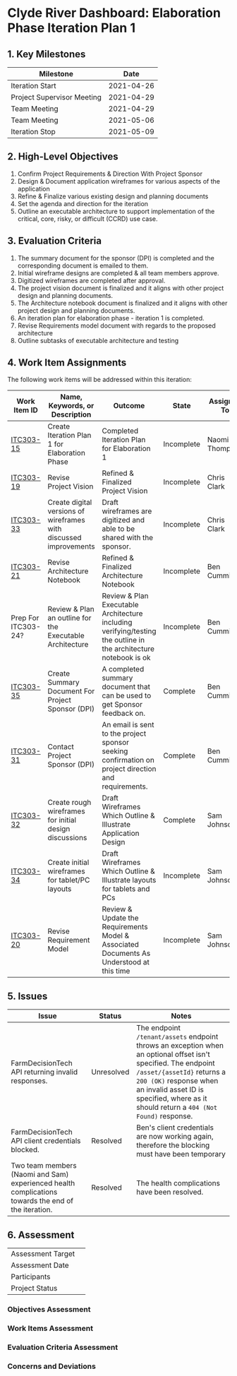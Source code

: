 # Clyde River Dashboard: Elaboration Phase Iteration Plan 1

## 1. Key Milestones

| **Milestone**              | **Date**   |
| -------------------------- | ---------- |
| Iteration Start            | 2021-04-26 |
| Project Supervisor Meeting | 2021-04-29 |
| Team Meeting               | 2021-04-29 |
| Team Meeting               | 2021-05-06 |
| Iteration Stop             | 2021-05-09 |

## 2. High-Level Objectives

1. Confirm Project Requirements & Direction With Project Sponsor
2. Design & Document application wireframes for various aspects of the application
3. Refine & Finalize various existing design and planning documents
4. Set the agenda and direction for the iteration
5. Outline an executable architecture to support implementation of the critical, core, risky, or difficult (CCRD) use case.

## 3. Evaluation Criteria

1. The summary document for the sponsor (DPI) is completed and the corresponding document is emailed to them.
2. Initial wireframe designs are completed & all team members approve.
3. Digitized wireframes are completed after approval.
4. The project vision document is finalized and it aligns with other project design and planning documents. 
5. The Architecture notebook document is finalized and it aligns with other project design and planning documents. 
6. An iteration plan for elaboration phase - iteration 1 is completed.
7. Revise Requirements model document with regards to the proposed architecture
8. Outline subtasks of executable architecture and testing

## 4. Work Item Assignments

The following work items will be addressed within this iteration:

| **Work Item ID**                                             | **Name, Keywords, or Description**                           | **Outcome**                                                  | **State**  | **Assigned To** | **Estimated Hours** | **Hours Worked** | **Estimated Hours Remaining** |
| ------------------------------------------------------------ | ------------------------------------------------------------ | ------------------------------------------------------------ | ---------- | --------------- | ------------------- | ---------------- | ----------------------------- |
| [ITC303-15](https://chris-clark327.atlassian.net/browse/ITC303-15) | Create Iteration Plan 1 for Elaboration Phase                | Completed Iteration Plan for Elaboration 1                   | Incomplete | Naomi Thompson  | 5                   | 2                | 3                             |
| [ITC303-19](https://chris-clark327.atlassian.net/browse/ITC303-19) | Revise Project Vision                                        | Refined & Finalized Project Vision                           | Incomplete | Chris Clark     | 15                  | 25               | 1                             |
| [ITC303-33](https://chris-clark327.atlassian.net/browse/ITC303-33) | Create digital versions of wireframes with discussed improvements | Draft wireframes are digitized and able to be shared with the sponsor. | Incomplete | Chris Clark     | 5                   | 1                | 0                             |
| [ITC303-21](https://chris-clark327.atlassian.net/browse/ITC303-21) | Revise Architecture Notebook                                 | Refined & Finalized Architecture Notebook                    | Incomplete | Ben Cummings    | 10                  | 0                | 10                            |
| Prep For ITC303-24?                                          | Review & Plan an outline for the Executable Architecture     | Review & Plan Executable Architecture including verifying/testing the outline in the architecture notebook is ok | Incomplete | Ben Cummings    | 2                   | 0                | 2                             |
| [ITC303-35](https://chris-clark327.atlassian.net/browse/ITC303-35) | Create Summary Document For Project Sponsor (DPI)            | A completed summary document that can be used to get Sponsor feedback on. | Complete   | Ben Cummings    | 5                   | 5                | 0                             |
| [ITC303-31](https://chris-clark327.atlassian.net/browse/ITC303-31) | Contact Project Sponsor (DPI)                                | An email is sent to the project sponsor seeking confirmation on project direction and requirements. | Complete   | Ben Cummings    | 1                   | 1                | 0                             |
| [ITC303-32](https://chris-clark327.atlassian.net/browse/ITC303-32) | Create rough wireframes for initial design discussions       | Draft Wireframes Which Outline & Illustrate Application Design | Complete   | Sam Johnson     | 4                   | 4                | 0                             |
| [ITC303-34](https://chris-clark327.atlassian.net/browse/ITC303-34) | Create initial wireframes for tablet/PC layouts              | Draft Wireframes Which Outline & Illustrate layouts for tablets and PCs | Incomplete | Sam Johnson     | 4                   | 0.5              | 0.1                           |
| [ITC303-20](https://chris-clark327.atlassian.net/browse/ITC303-20) | Revise Requirement Model                                     | Review & Update the Requirements Model & Associated Documents As Understood at this time | Incomplete | Sam Johnson     | 10                  | 0                | 10                            |

## 5. Issues

| **Issue**                                                    | **Status** | **Notes**                                                    |
| ------------------------------------------------------------ | ---------- | ------------------------------------------------------------ |
| FarmDecisionTech API returning invalid responses.            | Unresolved | The endpoint `/tenant/assets` endpoint throws an exception when an optional offset isn't specified. The endpoint `/asset/{assetId}` returns a `200 (OK)` response when an invalid asset ID is specified, where as it should return a `404 (Not Found)` response. |
| FarmDecisionTech API client credentials blocked.             | Resolved   | Ben's client credentials are now working again, therefore the blocking must have been temporary |
| Two team members (Naomi and Sam) experienced health complications towards the end of the iteration. | Resolved   | The health complications have been resolved.                 |

## 6. Assessment

|                   |      |
| ----------------- | ---- |
| Assessment Target |      |
| Assessment Date   |      |
| Participants      |      |
| Project Status    |      |

### Objectives Assessment



### Work Items Assessment



### Evaluation Criteria Assessment



### Concerns and Deviations

